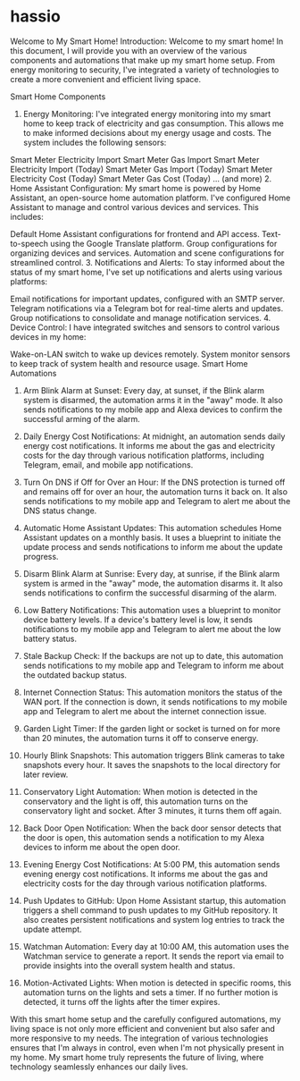 # hassio

Welcome to My Smart Home!
Introduction:
Welcome to my smart home! In this document, I will provide you with an overview of the various components and automations that make up my smart home setup. From energy monitoring to security, I've integrated a variety of technologies to create a more convenient and efficient living space.

Smart Home Components
1. Energy Monitoring:
I've integrated energy monitoring into my smart home to keep track of electricity and gas consumption. This allows me to make informed decisions about my energy usage and costs. The system includes the following sensors:

Smart Meter Electricity Import
Smart Meter Gas Import
Smart Meter Electricity Import (Today)
Smart Meter Gas Import (Today)
Smart Meter Electricity Cost (Today)
Smart Meter Gas Cost (Today)
... (and more)
2. Home Assistant Configuration:
My smart home is powered by Home Assistant, an open-source home automation platform. I've configured Home Assistant to manage and control various devices and services. This includes:

Default Home Assistant configurations for frontend and API access.
Text-to-speech using the Google Translate platform.
Group configurations for organizing devices and services.
Automation and scene configurations for streamlined control.
3. Notifications and Alerts:
To stay informed about the status of my smart home, I've set up notifications and alerts using various platforms:

Email notifications for important updates, configured with an SMTP server.
Telegram notifications via a Telegram bot for real-time alerts and updates.
Group notifications to consolidate and manage notification services.
4. Device Control:
I have integrated switches and sensors to control various devices in my home:

Wake-on-LAN switch to wake up devices remotely.
System monitor sensors to keep track of system health and resource usage.
Smart Home Automations
1. Arm Blink Alarm at Sunset:
Every day, at sunset, if the Blink alarm system is disarmed, the automation arms it in the "away" mode. It also sends notifications to my mobile app and Alexa devices to confirm the successful arming of the alarm.

2. Daily Energy Cost Notifications:
At midnight, an automation sends daily energy cost notifications. It informs me about the gas and electricity costs for the day through various notification platforms, including Telegram, email, and mobile app notifications.

3. Turn On DNS if Off for Over an Hour:
If the DNS protection is turned off and remains off for over an hour, the automation turns it back on. It also sends notifications to my mobile app and Telegram to alert me about the DNS status change.

4. Automatic Home Assistant Updates:
This automation schedules Home Assistant updates on a monthly basis. It uses a blueprint to initiate the update process and sends notifications to inform me about the update progress.

5. Disarm Blink Alarm at Sunrise:
Every day, at sunrise, if the Blink alarm system is armed in the "away" mode, the automation disarms it. It also sends notifications to confirm the successful disarming of the alarm.

6. Low Battery Notifications:
This automation uses a blueprint to monitor device battery levels. If a device's battery level is low, it sends notifications to my mobile app and Telegram to alert me about the low battery status.

7. Stale Backup Check:
If the backups are not up to date, this automation sends notifications to my mobile app and Telegram to inform me about the outdated backup status.

8. Internet Connection Status:
This automation monitors the status of the WAN port. If the connection is down, it sends notifications to my mobile app and Telegram to alert me about the internet connection issue.

9. Garden Light Timer:
If the garden light or socket is turned on for more than 20 minutes, the automation turns it off to conserve energy.

10. Hourly Blink Snapshots:
This automation triggers Blink cameras to take snapshots every hour. It saves the snapshots to the local directory for later review.

11. Conservatory Light Automation:
When motion is detected in the conservatory and the light is off, this automation turns on the conservatory light and socket. After 3 minutes, it turns them off again.

12. Back Door Open Notification:
When the back door sensor detects that the door is open, this automation sends a notification to my Alexa devices to inform me about the open door.

13. Evening Energy Cost Notifications:
At 5:00 PM, this automation sends evening energy cost notifications. It informs me about the gas and electricity costs for the day through various notification platforms.

14. Push Updates to GitHub:
Upon Home Assistant startup, this automation triggers a shell command to push updates to my GitHub repository. It also creates persistent notifications and system log entries to track the update attempt.

15. Watchman Automation:
Every day at 10:00 AM, this automation uses the Watchman service to generate a report. It sends the report via email to provide insights into the overall system health and status.

16. Motion-Activated Lights:
When motion is detected in specific rooms, this automation turns on the lights and sets a timer. If no further motion is detected, it turns off the lights after the timer expires.

With this smart home setup and the carefully configured automations, my living space is not only more efficient and convenient but also safer and more responsive to my needs. The integration of various technologies ensures that I'm always in control, even when I'm not physically present in my home. My smart home truly represents the future of living, where technology seamlessly enhances our daily lives.
